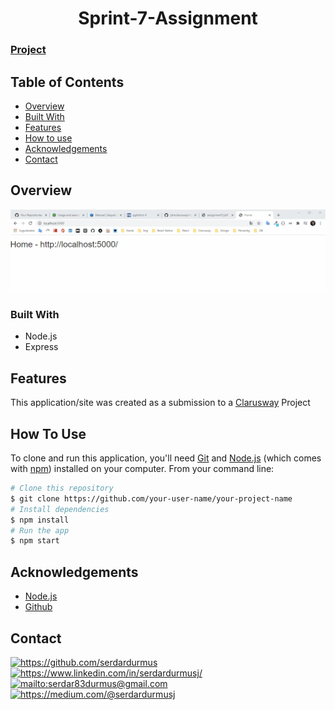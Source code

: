 
<h1 align="center">Sprint-7-Assignment</h1>

<div>
  <h3>
    <a href="https://github.com/serdardurmus/Sprint-7-Assignment">
      Project
    </a>
   
  </h3>
</div>

## Table of Contents
- [Overview](#overview)
- [Built With](#built-with)
- [Features](#features)
- [How to use](#how-to-use)
- [Acknowledgements](#acknowledgements)
- [Contact](#contact)
<!-- OVERVIEW -->

## Overview

![screenshot](https://github.com/serdardurmus/Sprint-7-Assignment/blob/main/Assignment-7.gif)

### Built With

<!-- This section should list any major frameworks that you built your project using. Here are a few examples.-->
- Node.js
- Express
## Features
This application/site was created as a submission to a [Clarusway](https://clarusway.com) Project
## How To Use
<!-- This is an example, please update according to your application -->
To clone and run this application, you'll need [Git](https://git-scm.com) and [Node.js](https://nodejs.org/en/download/) (which comes with [npm](http://npmjs.com)) installed on your computer. From your command line:
```bash
# Clone this repository
$ git clone https://github.com/your-user-name/your-project-name
# Install dependencies
$ npm install
# Run the app
$ npm start
```
## Acknowledgements
<!-- This section should list any articles or add-ons/plugins that helps you to complete the project. This is optional but it will help you in the future. For exmpale -->
- [Node.js](https://nodejs.org/)
- [Github](https://github.com/)
## Contact
<a href="https://github.com/serdardurmus" target="_blank">
    <img src="https://img.shields.io/badge/%20-github-004781" alt="https://github.com/serdardurmus">
</a>
<a href="https://www.linkedin.com/in/serdardurmusj/" target="_blank">
    <img src="https://img.shields.io/badge/%20-linkedin-0072b1" alt="https://www.linkedin.com/in/serdardurmusj/">
</a>
<a href="mailto:serdar83durmus@gmail.com" target="_blank">
    <img src="https://img.shields.io/badge/%20-gmail-B23121" alt="mailto:serdar83durmus@gmail.com">
</a>
<a href="https://medium.com/@serdardurmusj" target="_blank">
    <img src="https://img.shields.io/badge/%20-medium-black" alt="https://medium.com/@serdardurmusj">
</a>
